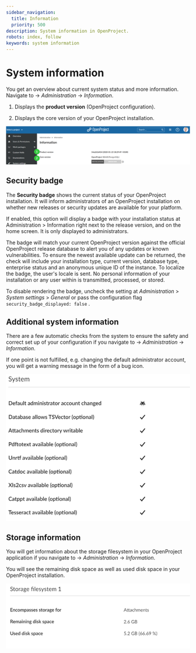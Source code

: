 ```yaml
---
sidebar_navigation:
  title: Information
  priority: 500
description: System information in OpenProject.
robots: index, follow
keywords: system information
---
```

# System information

You get an overview about current system status and more information. Navigate to -> *Administration* -> *Information*.

1. Displays the **product version** (OpenProject configuration).

2. Displays the core version of your OpenProject installation.

![Sys-admin-information](Sys-admin-information.png)

## Security badge

The **Security badge** shows the current status of your OpenProject installation. It will inform administrators of an OpenProject installation on whether new releases or security updates are available for your platform.

If enabled, this option will display a badge with your installation status at Administration > Information right next to the release  version, and on the home screen. It is only displayed to administrators.

The badge will match your current OpenProject version against the official OpenProject release database to alert you of any updates or  known vulnerabilities. To ensure the newest available update can be returned, the check will  include your installation type, current version, database type,  enterprise status and an anonymous unique ID of the instance. To localize the badge, the user's locale is sent. No personal  information of your installation or any user within is transmitted,  processed, or stored.

To disable rendering the badge, uncheck the setting at *Administration* > *System settings* > *General* or pass the configuration flag `security_badge_displayed: false` .

## Additional system information

There are a few automatic checks from the system to ensure the safety and correct set up of your configuration if you navigate to -> *Administration* -> *Information*.

If one point is not fulfilled, e.g. changing the default administrator account, you will get a warning message in the form of a bug icon.

![system information](image-20200124104411677.png)

## Storage information

You will get information about the storage filesystem in your OpenProject application if you navigate to -> *Administration* -> *Information*.

You will see the remaining disk space as well as used disk space in your OpenProject installation.

![storage filesystem information](image-20200124104803476.png)